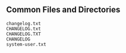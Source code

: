 ## Common Files and Directories
```
changelog.txt​​
CHANGELOG.txt
CHANGELOG.TXT
CHANGELOG
system-user.txt​​
```
